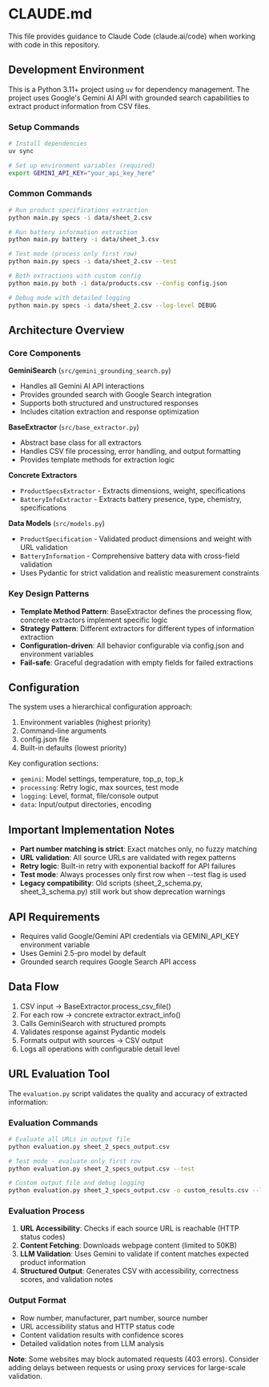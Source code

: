 # CLAUDE.md

This file provides guidance to Claude Code (claude.ai/code) when working with code in this repository.

## Development Environment

This is a Python 3.11+ project using `uv` for dependency management. The project uses Google's Gemini AI API with grounded search capabilities to extract product information from CSV files.

### Setup Commands
```bash
# Install dependencies
uv sync

# Set up environment variables (required)
export GEMINI_API_KEY="your_api_key_here"
```

### Common Commands
```bash
# Run product specifications extraction
python main.py specs -i data/sheet_2.csv

# Run battery information extraction  
python main.py battery -i data/sheet_3.csv

# Test mode (process only first row)
python main.py specs -i data/sheet_2.csv --test

# Both extractions with custom config
python main.py both -i data/products.csv --config config.json

# Debug mode with detailed logging
python main.py specs -i data/sheet_2.csv --log-level DEBUG
```

## Architecture Overview

### Core Components

**GeminiSearch** (`src/gemini_grounding_search.py`)
- Handles all Gemini AI API interactions
- Provides grounded search with Google Search integration
- Supports both structured and unstructured responses
- Includes citation extraction and response optimization

**BaseExtractor** (`src/base_extractor.py`)
- Abstract base class for all extractors
- Handles CSV file processing, error handling, and output formatting
- Provides template methods for extraction logic

**Concrete Extractors**
- `ProductSpecsExtractor` - Extracts dimensions, weight, specifications
- `BatteryInfoExtractor` - Extracts battery presence, type, chemistry, specifications

**Data Models** (`src/models.py`)
- `ProductSpecification` - Validated product dimensions and weight with URL validation
- `BatteryInformation` - Comprehensive battery data with cross-field validation
- Uses Pydantic for strict validation and realistic measurement constraints

### Key Design Patterns

- **Template Method Pattern**: BaseExtractor defines the processing flow, concrete extractors implement specific logic
- **Strategy Pattern**: Different extractors for different types of information extraction
- **Configuration-driven**: All behavior configurable via config.json and environment variables
- **Fail-safe**: Graceful degradation with empty fields for failed extractions

## Configuration

The system uses a hierarchical configuration approach:
1. Environment variables (highest priority)
2. Command-line arguments
3. config.json file
4. Built-in defaults (lowest priority)

Key configuration sections:
- `gemini`: Model settings, temperature, top_p, top_k
- `processing`: Retry logic, max sources, test mode
- `logging`: Level, format, file/console output
- `data`: Input/output directories, encoding

## Important Implementation Notes

- **Part number matching is strict**: Exact matches only, no fuzzy matching
- **URL validation**: All source URLs are validated with regex patterns
- **Retry logic**: Built-in retry with exponential backoff for API failures
- **Test mode**: Always processes only first row when --test flag is used
- **Legacy compatibility**: Old scripts (sheet_2_schema.py, sheet_3_schema.py) still work but show deprecation warnings

## API Requirements

- Requires valid Google/Gemini API credentials via GEMINI_API_KEY environment variable
- Uses Gemini 2.5-pro model by default
- Grounded search requires Google Search API access

## Data Flow

1. CSV input → BaseExtractor.process_csv_file()
2. For each row → concrete extractor.extract_info()
3. Calls GeminiSearch with structured prompts
4. Validates response against Pydantic models
5. Formats output with sources → CSV output
6. Logs all operations with configurable detail level

## URL Evaluation Tool

The `evaluation.py` script validates the quality and accuracy of extracted information:

### Evaluation Commands
```bash
# Evaluate all URLs in output file
python evaluation.py sheet_2_specs_output.csv

# Test mode - evaluate only first row
python evaluation.py sheet_2_specs_output.csv --test

# Custom output file and debug logging
python evaluation.py sheet_2_specs_output.csv -o custom_results.csv --log-level DEBUG
```

### Evaluation Process
1. **URL Accessibility**: Checks if each source URL is reachable (HTTP status codes)
2. **Content Fetching**: Downloads webpage content (limited to 50KB)
3. **LLM Validation**: Uses Gemini to validate if content matches expected product information
4. **Structured Output**: Generates CSV with accessibility, correctness scores, and validation notes

### Output Format
- Row number, manufacturer, part number, source number
- URL accessibility status and HTTP status code
- Content validation results with confidence scores
- Detailed validation notes from LLM analysis

**Note**: Some websites may block automated requests (403 errors). Consider adding delays between requests or using proxy services for large-scale validation.